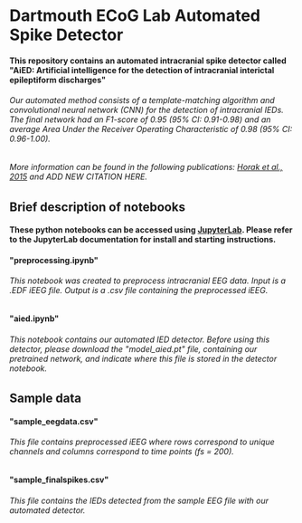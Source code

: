 # Dartmouth ECoG Lab Automated Spike Detector

#### This repository contains an automated intracranial spike detector called "AiED: Artificial intelligence for the detection of intracranial interictal epileptiform discharges"


###### Our automated method consists of a template-matching algorithm and convolutional neural network (CNN) for the detection of intracranial IEDs. The final network had an F1-score of 0.95 (95% CI: 0.91-0.98) and an average Area Under the Receiver Operating Characteristic of 0.98 (95% CI: 0.96-1.00). 
###### More information can be found in the following publications: [Horak et al., 2015](https://www.spiedigitallibrary.org/conference-proceedings-of-spie/9600/96000N/Implementation-and-evaluation-of-an-interictal-spike-detector/10.1117/12.2189248.full?SSO=1) and ADD NEW CITATION HERE.


## Brief description of notebooks
#### These python notebooks can be accessed using [JupyterLab](https://jupyterlab.readthedocs.io/en/stable/#). Please refer to the JupyterLab documentation for install and starting instructions. 

#### "preprocessing.ipynb"
###### This notebook was created to preprocess intracranial EEG data. Input is a .EDF iEEG file. Output is a .csv file containing the preprocessed iEEG.
#### "aied.ipynb" 
###### This notebook contains our automated IED detector. Before using this detector, please download the "model_aied.pt" file, containing our pretrained network, and indicate where this file is stored in the detector notebook.

## Sample data
#### "sample_eegdata.csv" 
###### This file contains preprocessed iEEG where rows correspond to unique channels and columns correspond to time points (fs = 200). 
#### "sample_finalspikes.csv"
###### This file contains the IEDs detected from the sample EEG file with our automated detector. 


